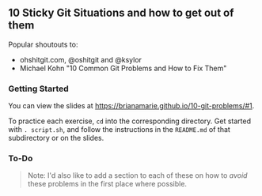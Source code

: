 ## 10 Sticky Git Situations and how to get out of them

Popular shoutouts to:
- ohshitgit.com, @oshitgit and @ksylor
- Michael Kohn "10 Common Git Problems and How to Fix Them"

### Getting Started
You can view the slides at https://brianamarie.github.io/10-git-problems/#1.

To practice each exercise, `cd` into the corresponding directory. Get started with `. script.sh`, and follow the instructions in the `README.md` of that subdirectory or on the slides.

### To-Do
> Note: I'd also like to add a section to each of these on how to _avoid_ these problems in the first place where possible.
